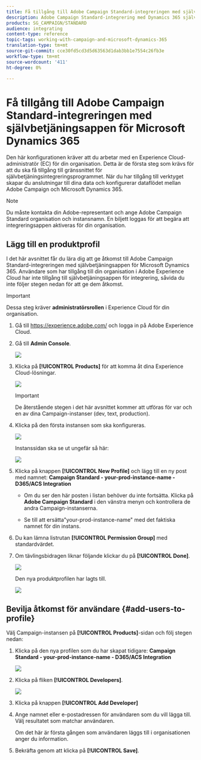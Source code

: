 ```yaml
---
title: Få tillgång till Adobe Campaign Standard-integreringen med självbetjäningsappen Dynamics 365
description: Adobe Campaign Standard-integrering med Dynamics 365 självbetjäningsapp
products: SG_CAMPAIGN/STANDARD
audience: integrating
content-type: reference
topic-tags: working-with-campaign-and-microsoft-dynamics-365
translation-type: tm+mt
source-git-commit: cce30fd5cd3d5d63563d1dab3bb1e7554c26fb3e
workflow-type: tm+mt
source-wordcount: '411'
ht-degree: 0%

---
```



# Få tillgång till Adobe Campaign Standard-integreringen med självbetjäningsappen för Microsoft Dynamics 365

Den här konfigurationen kräver att du arbetar med en Experience Cloud-administratör (EC) för din organisation. Detta är de första steg som krävs för att du ska få tillgång till gränssnittet för självbetjäningsintegreringsprogrammet. När du har tillgång till verktyget skapar du anslutningar till dina data och konfigurerar dataflödet mellan Adobe Campaign och Microsoft Dynamics 365.

>[!NOTE]
>
>Du måste kontakta din Adobe-representant och ange Adobe Campaign Standard organisation och instansnamn. En biljett loggas för att begära att integreringsappen aktiveras för din organisation.

## Lägg till en produktprofil

I det här avsnittet får du lära dig att ge åtkomst till Adobe Campaign Standard-integreringen med självbetjäningsappen för Microsoft Dynamics 365. Användare som har tillgång till din organisation i Adobe Experience Cloud har inte tillgång till självbetjäningsappen för integrering, såvida du inte följer stegen nedan för att ge dem åtkomst.

>[!IMPORTANT]
>
> Dessa steg kräver **administratörsrollen** i Experience Cloud för din organisation.


1. Gå till https://experience.adobe.com/ och logga in på Adobe Experience Cloud.
1. Gå till **Admin Console**.

   ![](assets/d365-to-acs-access-3.png)

1. Klicka på **[!UICONTROL Products]** för att komma åt dina Experience Cloud-lösningar.

   ![](assets/d365-to-acs-access-6.png)


   >[!IMPORTANT]
   >
   >De återstående stegen i det här avsnittet kommer att utföras för var och en av dina Campaign-instanser (dev, text, production).

1. Klicka på den första instansen som ska konfigureras.

   ![](assets/d365-to-acs-access-6.png)

   Instanssidan ska se ut ungefär så här:

   ![](assets/d365-to-acs-access-8.png)

1. Klicka på knappen **[!UICONTROL New Profile]** och lägg till en ny post med namnet: **Campaign Standard - your-prod-instance-name - D365/ACS Integration**

   * Om du ser den här posten i listan behöver du inte fortsätta. Klicka på **Adobe Campaign Standard** i den vänstra menyn och kontrollera de andra Campaign-instanserna.

   * Se till att ersätta&quot;your-prod-instance-name&quot; med det faktiska namnet för din instans.

1. Du kan lämna listrutan **[!UICONTROL Permission Group]** med standardvärdet.

1. Om tävlingsbidragen liknar följande klickar du på **[!UICONTROL Done]**.

   ![](assets/d365-to-acs-access-14.png)

   Den nya produktprofilen har lagts till.

   ![](assets/d365-to-acs-access-15.png)

## Bevilja åtkomst för användare {#add-users-to-profile}

Välj Campaign-instansen på **[!UICONTROL Products]**-sidan och följ stegen nedan:

1. Klicka på den nya profilen som du har skapat tidigare:  **Campaign Standard - your-prod-instance-name - D365/ACS Integration**

   ![](assets/d365-to-acs-access-15.png)

1. Klicka på fliken **[!UICONTROL Developers]**.

   ![](assets/d365-to-acs-access-18.png)

1. Klicka på knappen **[!UICONTROL Add Developer]**

1. Ange namnet eller e-postadressen för användaren som du vill lägga till.  Välj resultatet som matchar användaren.

   Om det här är första gången som användaren läggs till i organisationen anger du information.

1. Bekräfta genom att klicka på **[!UICONTROL Save]**.
